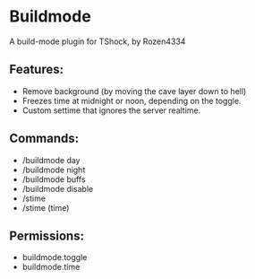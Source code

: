 # Buildmode
A build-mode plugin for TShock, by Rozen4334

## Features:

- Remove background (by moving the cave layer down to hell)
- Freezes time at midnight or noon, depending on the toggle.
- Custom settime that ignores the server realtime.

## Commands:

- /buildmode day
- /buildmode night
- /buildmode buffs
- /buildmode disable
- /stime
- /stime (time)

## Permissions:

- buildmode.toggle
- buildmode.time
